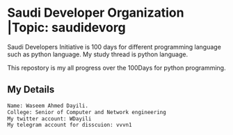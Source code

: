# Saudi Developer Organization |Topic: saudidevorg

Saudi Developers Initiative is 100 days for different programming language such as python language.
My study thread is python language.

This repostory is my all progress over the 100Days for python programming.

## My Details

```bash
Name: Waseem Ahmed Dayili.
College: Senior of Computer and Network engineering
My twitter account: WDayili
My telegram account for disscuion: vvvn1
```
